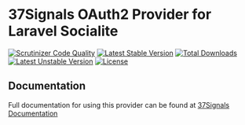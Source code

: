 # 37Signals OAuth2 Provider for Laravel Socialite

[![Scrutinizer Code Quality](https://img.shields.io/scrutinizer/g/SocialiteProviders/37Signals.svg?style=flat-square)](https://scrutinizer-ci.com/g/SocialiteProviders/37Signals/?branch=master)
[![Latest Stable Version](https://img.shields.io/packagist/v/socialiteproviders/37signals.svg?style=flat-square)](https://packagist.org/packages/socialiteproviders/37signals)
[![Total Downloads](https://img.shields.io/packagist/dt/socialiteproviders/37signals.svg?style=flat-square)](https://packagist.org/packages/socialiteproviders/37signals)
[![Latest Unstable Version](https://img.shields.io/packagist/vpre/socialiteproviders/37signals.svg?style=flat-square)](https://packagist.org/packages/socialiteproviders/37signals)
[![License](https://img.shields.io/packagist/l/socialiteproviders/37signals.svg?style=flat-square)](https://packagist.org/packages/socialiteproviders/37signals)

## Documentation

Full documentation for using this provider can be found at [37Signals Documentation](http://socialiteproviders.github.io/providers/37signals/)
